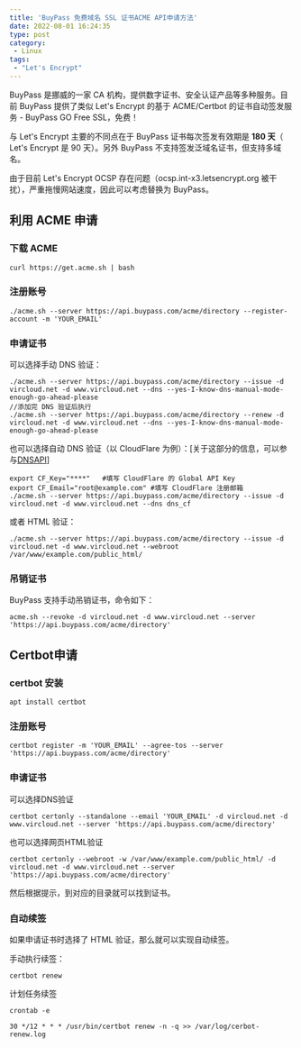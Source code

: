 ```yaml
---
title: 'BuyPass 免费域名 SSL 证书ACME API申请方法'
date: 2022-08-01 16:24:35
type: post
category:
 - Linux
tags:
 - "Let's Encrypt"
---
```


BuyPass 是挪威的一家 CA 机构，提供数字证书、安全认证产品等多种服务。目前 BuyPass 提供了类似 Let's Encrypt 的基于 ACME/Certbot 的证书自动签发服务 - BuyPass GO Free SSL，免费！

与 Let's Encrypt 主要的不同点在于 BuyPass 证书每次签发有效期是 <strong>180 天</strong>（ Let's Encrypt 是 90 天）。另外 BuyPass 不支持签发泛域名证书，但支持多域名。

由于目前 Let's Encrypt OCSP 存在问题（ocsp.int-x3.letsencrypt.org 被干扰），严重拖慢网站速度，因此可以考虑替换为 BuyPass。
<!--more-->
## 利用 ACME 申请

### 下载 ACME
```
curl https://get.acme.sh | bash
```

### 注册账号
```
./acme.sh --server https://api.buypass.com/acme/directory --register-account -m 'YOUR_EMAIL'
```

### 申请证书

可以选择手动 DNS 验证：

```
./acme.sh --server https://api.buypass.com/acme/directory --issue -d vircloud.net -d www.vircloud.net --dns --yes-I-know-dns-manual-mode-enough-go-ahead-please
//添加完 DNS 验证后执行
./acme.sh --server https://api.buypass.com/acme/directory --renew -d vircloud.net -d www.vircloud.net --dns --yes-I-know-dns-manual-mode-enough-go-ahead-please
```

也可以选择自动 DNS 验证（以 CloudFlare 为例）：[关于这部分的信息，可以参与[DNSAPI](https://github.com/acmesh-official/acme.sh/wiki/dnsapi)]

```
export CF_Key="****"   #填写 CloudFlare 的 Global API Key
export CF_Email="root@example.com" #填写 CloudFlare 注册邮箱
./acme.sh --server https://api.buypass.com/acme/directory --issue -d vircloud.net -d www.vircloud.net --dns dns_cf
```
或者 HTML 验证：
```
./acme.sh --server https://api.buypass.com/acme/directory --issue -d vircloud.net -d www.vircloud.net --webroot  /var/www/example.com/public_html/
```

### 吊销证书

BuyPass 支持手动吊销证书，命令如下：

```
acme.sh --revoke -d vircloud.net -d www.vircloud.net --server 'https://api.buypass.com/acme/directory'
```

## Certbot申请

### certbot 安装

```
apt install certbot
```

### 注册账号

```
certbot register -m 'YOUR_EMAIL' --agree-tos --server 'https://api.buypass.com/acme/directory'
```

### 申请证书

可以选择DNS验证

```
certbot certonly --standalone --email 'YOUR_EMAIL' -d vircloud.net -d www.vircloud.net --server 'https://api.buypass.com/acme/directory'
```

也可以选择网页HTML验证

```
certbot certonly --webroot -w /var/www/example.com/public_html/ -d vircloud.net -d www.vircloud.net --server 'https://api.buypass.com/acme/directory'
```

然后根据提示，到对应的目录就可以找到证书。

### 自动续签

如果申请证书时选择了 HTML 验证，那么就可以实现自动续签。

手动执行续签：
```
certbot renew
```

计划任务续签
```
crontab -e

30 */12 * * * /usr/bin/certbot renew -n -q >> /var/log/cerbot-renew.log
```

